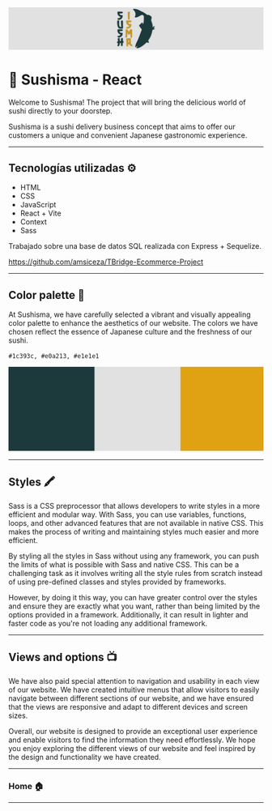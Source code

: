 ![Img](./src/assets/readme/banner.jpg)

# 🍱 Sushisma - React 

Welcome to Sushisma! The project that will bring the delicious world of sushi directly to your doorstep.

Sushisma is a sushi delivery business concept that aims to offer our customers a unique and convenient Japanese gastronomic experience.

---
## Tecnologías utilizadas ⚙️

* HTML
* CSS
* JavaScript
* React + Vite 
* Context
* Sass

Trabajado sobre una base de datos SQL realizada con Express + Sequelize.

https://github.com/amsiceza/TBridge-Ecommerce-Project

---
## Color palette 🎨
At Sushisma, we have carefully selected a vibrant and visually appealing color palette to enhance the aesthetics of our website. The colors we have chosen reflect the essence of Japanese culture and the freshness of our sushi.
```
#1c393c, #e0a213, #e1e1e1
```

![Img](./src/assets/readme/colors.png)

---
## Styles 🖍
Sass is a CSS preprocessor that allows developers to write styles in a more efficient and modular way. With Sass, you can use variables, functions, loops, and other advanced features that are not available in native CSS. This makes the process of writing and maintaining styles much easier and more efficient.

By styling all the styles in Sass without using any framework, you can push the limits of what is possible with Sass and native CSS. This can be a challenging task as it involves writing all the style rules from scratch instead of using pre-defined classes and styles provided by frameworks.

However, by doing it this way, you can have greater control over the styles and ensure they are exactly what you want, rather than being limited by the options provided in a framework. Additionally, it can result in lighter and faster code as you're not loading any additional framework.

---
## Views and options 📺

We have also paid special attention to navigation and usability in each view of our website. We have created intuitive menus that allow visitors to easily navigate between different sections of our website, and we have ensured that the views are responsive and adapt to different devices and screen sizes.

Overall, our website is designed to provide an exceptional user experience and enable visitors to find the information they need effortlessly. We hope you enjoy exploring the different views of our website and feel inspired by the design and functionality we have created.

---
### Home 🏠
---






